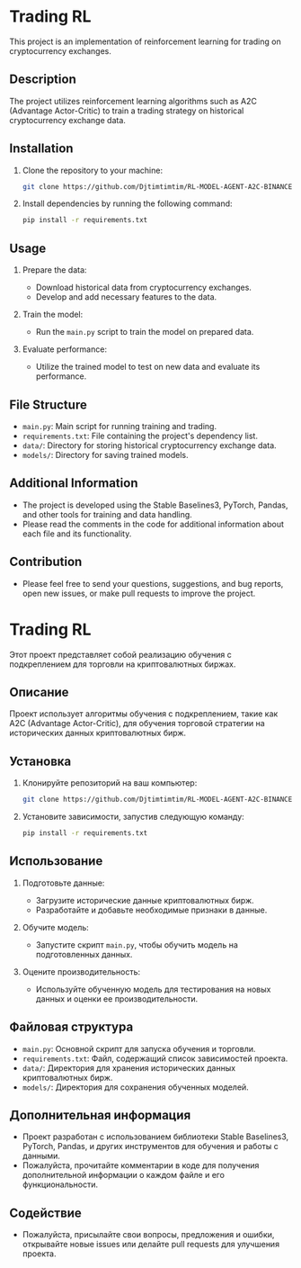 # Trading RL

This project is an implementation of reinforcement learning for trading on cryptocurrency exchanges.

## Description

The project utilizes reinforcement learning algorithms such as A2C (Advantage Actor-Critic) to train a trading strategy on historical cryptocurrency exchange data.

## Installation

1. Clone the repository to your machine:

    ```bash
    git clone https://github.com/Djtimtimtim/RL-MODEL-AGENT-A2C-BINANCE.git

    ```

2. Install dependencies by running the following command:

    ```bash
    pip install -r requirements.txt
    ```

## Usage

1. Prepare the data:
    - Download historical data from cryptocurrency exchanges.
    - Develop and add necessary features to the data.

2. Train the model:
    - Run the `main.py` script to train the model on prepared data.

3. Evaluate performance:
    - Utilize the trained model to test on new data and evaluate its performance.

## File Structure

- `main.py`: Main script for running training and trading.
- `requirements.txt`: File containing the project's dependency list.
- `data/`: Directory for storing historical cryptocurrency exchange data.
- `models/`: Directory for saving trained models.

## Additional Information

- The project is developed using the Stable Baselines3, PyTorch, Pandas, and other tools for training and data handling.
- Please read the comments in the code for additional information about each file and its functionality.

## Contribution

- Please feel free to send your questions, suggestions, and bug reports, open new issues, or make pull requests to improve the project.



# Trading RL

Этот проект представляет собой реализацию обучения с подкреплением для торговли на криптовалютных биржах.

## Описание

Проект использует алгоритмы обучения с подкреплением, такие как A2C (Advantage Actor-Critic), для обучения торговой стратегии на исторических данных криптовалютных бирж.

## Установка

1. Клонируйте репозиторий на ваш компьютер:

    ```bash
    git clone https://github.com/Djtimtimtim/RL-MODEL-AGENT-A2C-BINANCE.git

    ```

2. Установите зависимости, запустив следующую команду:

    ```bash
    pip install -r requirements.txt
    ```

## Использование

1. Подготовьте данные:
    - Загрузите исторические данные криптовалютных бирж.
    - Разработайте и добавьте необходимые признаки в данные.
    
2. Обучите модель:
    - Запустите скрипт `main.py`, чтобы обучить модель на подготовленных данных.
    
3. Оцените производительность:
    - Используйте обученную модель для тестирования на новых данных и оценки ее производительности.
    
## Файловая структура

- `main.py`: Основной скрипт для запуска обучения и торговли.
- `requirements.txt`: Файл, содержащий список зависимостей проекта.
- `data/`: Директория для хранения исторических данных криптовалютных бирж.
- `models/`: Директория для сохранения обученных моделей.

## Дополнительная информация

- Проект разработан с использованием библиотеки Stable Baselines3, PyTorch, Pandas, и других инструментов для обучения и работы с данными.
- Пожалуйста, прочитайте комментарии в коде для получения дополнительной информации о каждом файле и его функциональности.

## Содействие

- Пожалуйста, присылайте свои вопросы, предложения и ошибки, открывайте новые issues или делайте pull requests для улучшения проекта.


